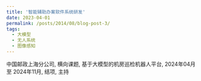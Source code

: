 ```yaml
---
title: '智能辅助办案软件系统研发'
date: 2023-04-01
permalink: /posts/2014/08/blog-post-3/
tags:
  - 大模型
  - 无人系统
  - 图像感知
---
```


中国邮政上海分公司, 横向课题, 基于大模型的机房巡检机器人平台, 2024年04月 至 2024年11月, 结项, 主持
